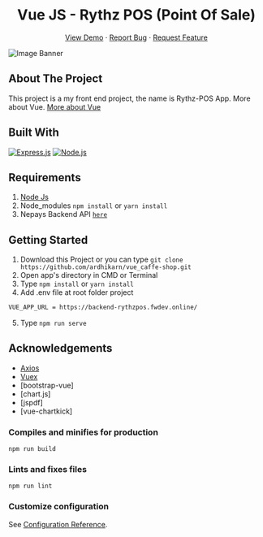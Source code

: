 <h1 align='center'>Vue JS - Rythz POS (Point Of Sale)</h1>
  <p align="center">
    <a href="https://rythz-pos.netlify.app/">View Demo</a>
    ·
    <a href="https://github.com/ardhikarn/vue_caffe-shop/issues">Report Bug</a>
    ·
    <a href="https://github.com/ardhikarn/vue_caffe_shop/issues">Request Feature</a>
  </p>

![Image Banner](https://raw.githubusercontent.com/ardhikarn/vue_caffe-shop/master/image-banner.jpg)

## About The Project

This project is a my front end project, the name is Rythz-POS App. More about Vue. [More about Vue](https://en.wikipedia.org/wiki/Vue.js)

## Built With

[![Express.js](https://img.shields.io/badge/Vue.js-v.2.6.12-green.svg?style=rounded-square)](https://expressjs.com/en/starter/installing.html)
[![Node.js](https://img.shields.io/badge/Bootstrap.js-v.4.5.2-blue.svg?style=rounded-square)](https://nodejs.org/)

## Requirements

1. <a href="https://nodejs.org/en/download/">Node Js</a>
2. Node_modules `npm install` or `yarn install`
3. Nepays Backend API [`here`](https://github.com/ardhikarn/API_caffeshop)

## Getting Started

1. Download this Project or you can type `git clone https://github.com/ardhikarn/vue_caffe-shop.git`
2. Open app's directory in CMD or Terminal
3. Type `npm install` or `yarn install`
4. Add .env file at root folder project

```sh
VUE_APP_URL = https://backend-rythzpos.fwdev.online/
```

5. Type `npm run serve`

## Acknowledgements

- [Axios](https://www.npmjs.com/package/axios)
- [Vuex](https://vuex.vuejs.org/)
- [bootstrap-vue]
- [chart.js]
- [jspdf]
- [vue-chartkick]

### Compiles and minifies for production

```
npm run build
```

### Lints and fixes files

```
npm run lint
```

### Customize configuration

See [Configuration Reference](https://cli.vuejs.org/config/).
